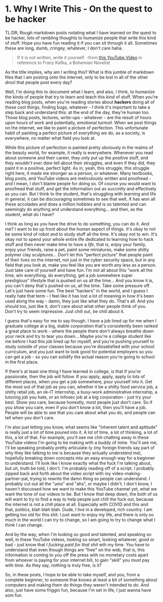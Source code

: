 # 1. Why I Write This - On the quest to be hacker

TL:DR; Rough markdown posts notating what I have learned on the quest to be hacker, lots of rambling thoughts to humanize people that write this kind of stuff. Hope you have fun reading it if you can sit through it all. Sometimes these are long, dumb, cringey, whatever, I don't care haha. 

>If it is not written, write it yourself.
>-from [this YouTube Video](https://www.youtube.com/watch?v=Iwpi1Lm6dFo) in reference to Franz Kafka, a Bohemian Novelist 

As the title implies, why am I writing this? What is this jumble of markdown files that I am posting onto the internet, only to be lost in all of the other drool that people post every day? 

Well, I'm doing this to document what I learn, and also, I think, to humanize the kinds of people that try to learn and teach this kind of stuff. When you're reading blog posts, when you're reading stories about **hackers** doing all of these cool things, finding bugs, whatever - I think it's important to take a step back and understand this: at the end of the day, they're human too. Those blog posts, lectures, write-ups - whatever - are the result of hours upon hours of work and potentially, emotional turmoil. When we post things on the internet, we like to paint a picture of perfection. This unfortunate habit of painting a perfect picture of everything we do, as a society, is everywhere, no matter what field you look at.

While this picture of perfection is painted pretty obviously in the realms of the beauty world, for example, it really is everywhere. Whenever you read about someone and their career, they only put up the positive stuff, and they *wouldn't ever dare* tell about their struggles, and even if they did, they paint it in a positive, perfect light. As in, yeah, this struggle, this struggle right here, it made me stronger as a person, or whatever. Many textbooks, blog posts, and YouTube videos are meticulously written and proofread - and I mean, I don't blame people for doing so. Of course you would want to proofread that stuff, and get the information out as succintly and effectively as you can. But I think to the student, that's struggling with learning and life in general, it can be discouraging sometimes to see that well, X has won all these accolades and does a million hobbies and is so talented and can seemingly do anything and understand everything... and then, as the student, what do I have? 

I think as long as you have the drive to do something, you can do it. And me? I want to be up front about the human aspect of things. It's okay to not be some kind of robot and to study stuff all the time. It's okay not to win. It's okay not to spend your whole entire life dedicated to learning how to hack stuff and then never make time to have a *life*, that is, enjoy your family, enjoy your friends, raise a pet, paint some miniatures, make some shitty polymer clay sculptures... Don't let this "perfect picture" that people paint of their lives on the internet, not just in the cyber security space, but in any field that you look at, make you feel like you are worth any less as a person. Just take care of yourself and have fun. I'm not all about this "work all the time, win everything, do everything, get a job somewhere super prestigious" lifestyle that is pushed on us all the time... And you know it is, you can't deny that's pushed on us, all the time. Take some pressure off. Let's just have some fun. The best "hackers" in the world, and I guess I really hate that term - I feel like it has lost a lot of meaning in how it's been used along the way - damn, they just like what they do. That's all. And you should too, just like it, don't care about what other people think of you. Don't try to seem impressive. Just chill out, be chill about it.

I guess that's easy for me to say though. I have a job lined up for me when I graduate college at a big, stable corporation that's consistently been ranked a great place to work - where the people there don't always breathe down your neck and try to tear you down... Maybe you're a college student like me before I had this job lined up for myself, and you're pushing yourself to study outside of your classes because you're dissatisfied with your school curriculum, and you just want to look good for potential employers so you can get a job - so you can solidify the actual reason you're going to school in the first place.

If there's at least one thing I have learned in college, is that if you're passionate, then the job will follow. If you apply, apply, apply to lots of different places, when you get a job somewhere, pour yourself into it. Get the most out of that job as you can, whether it be a shitty food service job, a shitty retail job, an ok-IT internship, a busy-work administrative internship, a tutoring job you hate, or an Infosec job at a big corporation - just try your best. Show you care, because honestly, most people just don't care. So if you show you care, even if you don't know a lot, then you'll have a job. People will be able to see that you care about what you do, and people can tell when you don't care. 

I'm also just letting you know, what seems like "inherent talent and aptitude" is really just a lot of time poured into it. A lot of time, a lot of thinking, a lot of this, a lot of that. For example, you'll see me chit-chatting away in these YouTube videos I'm going to be making with a buddy of mine. You'll see me, I'll be speaking probably pretty articulate-ly (my foreign friends say part of why they like talking to me is because they actually *understand* me), hopefully breaking down concepts into an easy enough way for a beginner to understand. I'll look like I know exactly what the fuck I'm talking about, but uh, truth be told, I don't. I'm probably reading off of a script. I probably zipped back and forth about the video script with my video-making-partner-pal, trying to rewrite the damn thing so people can understand. I probably cut out all the "ums" and "ahs", or maybe I didn't. I don't know, I haven't discussed how we want to make this YouTube channel yet, what we want the tone of our videos to be. But I know that deep down, the both of us will want to try to find a way to help people just chill the fuck out, because the internet is not a chill place at all. Especially with COVID and this and that, politics, blah blah blah. Dude, I live in a developed, rich country. I am getting too old for this shit. I just want to enjoy my life, and there is only so much in the world I can try to change, so I am going to try to change what I think I can change. 

And by the way, when I'm looking so good and talented, and speaking so well, in these YouTube videos, looking so smart, looking whatever, good or bad - just know that *I fucking paid for that shit* wth my time. You have to understand that even though things are "free" on the web, that is, this information is coming to you off the press with no monetary costs apart from whoever is paying for your internet bill, to gain "skill" you must pay with *time.* As they say, nothing is truly free, is it? 

So, in these posts, I hope to be able to take myself, and you, from a complete beginner, to someone that knows at least a bit of something about computers and making them do things they weren't intended to do. And also, just have some friggin fun, because I'm set in life, I just wanna have som fun. 
